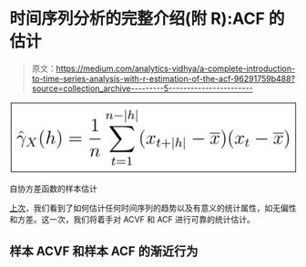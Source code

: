 # 时间序列分析的完整介绍(附 R):ACF 的估计

> 原文：<https://medium.com/analytics-vidhya/a-complete-introduction-to-time-series-analysis-with-r-estimation-of-the-acf-96291759b488?source=collection_archive---------5----------------------->

![](img/d9ad319985e4b2a35b04ab61c6636b2f.png)

自协方差函数的样本估计

[上次](/@hair.parra/a-complete-introduction-to-time-series-analysis-with-r-estimation-of-mu-mean-cc262c3af459)，我们看到了如何估计任何时间序列的趋势以及有意义的统计属性，如无偏性和方差。这一次，我们将着手对 ACVF 和 ACF 进行可靠的统计估计。

## 样本 ACVF 和样本 ACF 的渐近行为